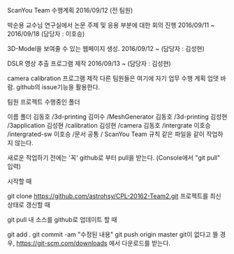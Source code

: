 ScanYou Team 수행계획
2016/09/12 (전 팀원)

박순용 교수님 연구실에서 논문 주제 및 응용 부분에 대한 회의 진행
2016/09/11 ~ 2016/09/18 (담당자 : 이호승)

3D-Model을 보여줄 수 있는 웹페이지 생성.
2016/09/12 ~ (담당자 : 김성현)

DSLR 영상 추출 프로그램 제작
2016/09/13 ~ (담당자 : 김성현)

camera calibration 프로그램 제작
다른 팀원들은 여기에 자기 업무 수행 계획 업뎃 바람. github의 issue기능을 활용한다.

팀원 프로젝트 수행중인 폴더

이름	폴더
김동호	/3d-printing
김미수	/MeshGenerator
김동호	/3d-printing
김성현	/3application
김성현	/calibration
김성현	/camera
김동호	/intergrate
이호승	/intergrated-sw
이호승	/문서
공통	/
ScanYou Team 규칙
같은 파일을 같이 작업하지 않는다.

새로운 작업하기 전에는 '꼭' github로 부터 pull을 받는다. (Console에서 "git pull" 입력)

시작할 때

git clone https://github.com/astrohsy/CPL-20162-Team2.git
프로젝트를 최신 상태로 갱신할 때

git pull
내 소스를 github로 업데이트 할 때 

git add . 
git commit -am "수정된 내용" 
git push origin master
git이 없다고 뜰 경우, https://git-scm.com/downloads 에서 다운로드를 받는다.
